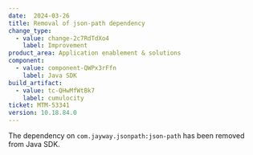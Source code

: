 ```yaml
---
date:  2024-03-26
title: Removal of json-path dependency
change_type:
  - value: change-2c7RdTdXo4
    label: Improvement
product_area: Application enablement & solutions
component:
  - value: component-QWPx3rFfn
    label: Java SDK
build_artifact:
  - value: tc-QHwMfWtBk7
    label: cumulocity
ticket: MTM-53341
version: 10.18.84.0
---
```

The dependency on <code>com.jayway.jsonpath:json-path</code> has been removed from Java SDK.
